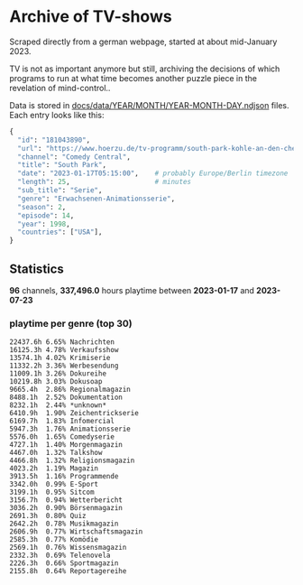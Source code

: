 # Archive of TV-shows

Scraped directly from a german webpage, started at about mid-January 2023.

TV is not as important anymore but still, archiving the decisions of which programs to run at what time
becomes another puzzle piece in the revelation of mind-control.. 

Data is stored in [docs/data/YEAR/MONTH/YEAR-MONTH-DAY.ndjson](docs/data/) files. 
Each entry looks like this:

```python
{
  "id": "181043890", 
  "url": "https://www.hoerzu.de/tv-programm/south-park-kohle-an-den-chefkoch/bid_181043890/", 
  "channel": "Comedy Central", 
  "title": "South Park", 
  "date": "2023-01-17T05:15:00",    # probably Europe/Berlin timezone 
  "length": 25,                     # minutes 
  "sub_title": "Serie", 
  "genre": "Erwachsenen-Animationsserie", 
  "season": 2, 
  "episode": 14, 
  "year": 1998, 
  "countries": ["USA"],
}
```

## Statistics

**96** channels, **337,496.0** hours playtime between **2023-01-17** and **2023-07-23**


### playtime per genre (top 30)

    22437.6h 6.65% Nachrichten
    16125.3h 4.78% Verkaufsshow
    13574.1h 4.02% Krimiserie
    11332.2h 3.36% Werbesendung
    11009.1h 3.26% Dokureihe
    10219.8h 3.03% Dokusoap
    9665.4h  2.86% Regionalmagazin
    8488.1h  2.52% Dokumentation
    8232.1h  2.44% *unknown*
    6410.9h  1.90% Zeichentrickserie
    6169.7h  1.83% Infomercial
    5947.3h  1.76% Animationsserie
    5576.0h  1.65% Comedyserie
    4727.1h  1.40% Morgenmagazin
    4467.0h  1.32% Talkshow
    4466.8h  1.32% Religionsmagazin
    4023.2h  1.19% Magazin
    3913.5h  1.16% Programmende
    3342.0h  0.99% E-Sport
    3199.1h  0.95% Sitcom
    3156.7h  0.94% Wetterbericht
    3036.2h  0.90% Börsenmagazin
    2691.3h  0.80% Quiz
    2642.2h  0.78% Musikmagazin
    2606.9h  0.77% Wirtschaftsmagazin
    2585.3h  0.77% Komödie
    2569.1h  0.76% Wissensmagazin
    2332.3h  0.69% Telenovela
    2226.3h  0.66% Sportmagazin
    2155.8h  0.64% Reportagereihe
